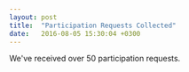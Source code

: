 ```yaml
---
layout: post
title:  "Participation Requests Collected"
date:   2016-08-05 15:30:04 +0300
---
```


We've received over 50 participation requests.